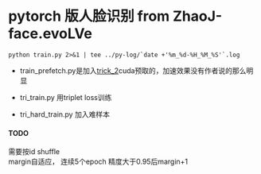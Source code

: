 # pytorch 版人脸识别 from ZhaoJ-face.evoLVe  
    python train.py 2>&1 | tee ../py-log/`date +'%m_%d-%H_%M_%S'`.log  
- train_prefetch.py是加入[trick_2](http://zhuanlan.zhihu.com/p/68191407)cuda预取的，加速效果没有作者说的那么明显  

- tri_train.py 用triplet loss训练  
- tri_hard_train.py 加入难样本  

#### TODO  
  需要按id shuffle    
  margin自适应， 连续5个epoch 精度大于0.95后margin+1  
